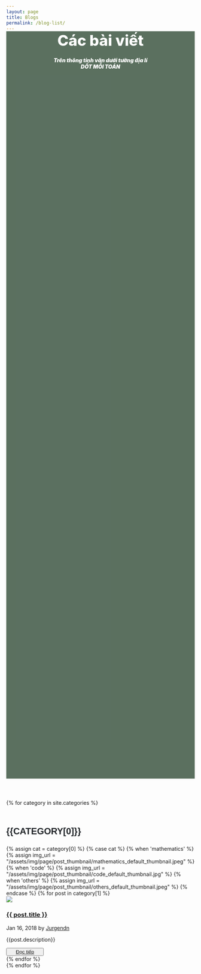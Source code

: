 ```yaml
---
layout: page
title: Blogs
permalink: /blog-list/
---
```


<main class="page blog-post-list">
  <section class="clean-block clean-blog-list dark">
    <div class="container">
      <header
            style="
              background-image: url('/assets/img/page/page_background/background_about.jpg');
              background-size: cover;
              background-position: bottom;
              background-attachment: fixed;
              background-repeat: no-repeat;
              height: 50vh;
              margin-top: 0px;
            "
          >
            <div
              class="d-flex flex-column justify-content-center justify-content-lg-center align-items-lg-center block-heading"
              style="
                background-size: cover;
                background-position: center;
                background-color: rgba(0, 33, 7, 0.64);
                margin-top: 0px;
                height: 50vh;
              "
            >
              <h2
                class="text-uppercase text-info"
                style="
                  margin-bottom: 20px;
                  margin-top: -14px;
                  color: rgb(255, 255, 255);
                  font-weight: 800;
                  font-size: 40px;
                "
              >
                Các bài viết
              </h2>
              <p
                class="text-center"
                style="
                  margin-bottom: 65px;
                  color: rgb(255, 255, 255);
                  font-weight: 900;
                  font-style: italic;
                  margin-top: 0px;
                "
              >
                Trên thông tinh văn dưới tường địa lí<br />DỐT MỖI TOÁN
              </p>
            </div>
          </header>
      {% for category in site.categories %}
      <h3 style="margin:50px 0px 20px 0px; 
                text-transform: uppercase;
                font-family: Montserrat, sans-serif;
                font-size: 1.5rem;
                font-weight: 700;
                line-height: 1.5;
                color: #212529;
                text-align: left;"
      >{{category[0]}}</h3>
      <div class="block-content">
        {% assign cat = category[0] %}
        {% case cat %}
          {% when 'mathematics' %}
            {% assign img_url = "/assets/img/page/post_thumbnail/mathematics_default_thumbnail.jpeg" %}
          {% when 'code' %}
            {% assign img_url = "/assets/img/page/post_thumbnail/code_default_thumbnail.jpg" %}
          {% when 'others' %}
            {% assign img_url = "/assets/img/page/post_thumbnail/others_default_thumbnail.jpeg" %}
          {% endcase %}
        {% for post in category[1] %}
        <div class="clean-blog-post">
          <div class="row">
            <div class="col-lg-5 d-flex flex-column justify-content-xl-center align-items-xl-center">
              <img class="rounded img-fluid" src= "{{img_url}}" style="
                    background-position: center;
                    background-size: cover;
                    max-height: 170px;
                  " />
            </div>
            <div class="col-lg-7 d-flex flex-column justify-content-xl-center">
              <h3><a class="list-group-item list-group-item-action"
                  href="{{ post.url | relative_url }}">{{ post.title }}</a></h3>
              <div class="info">
                <span class="text-muted">Jan 16, 2018 by&nbsp;<a href="#">Jurgendn</a></span>
              </div>
              <p>{{post.description}}</p>
              <button class="btn btn-outline-primary btn-sm" type="button" style="width: 100px;"><a
                  href="{{ post.url | relative_url }}">
                  Đọc tiếp</a>
              </button>
            </div>
          </div>
        </div>
        {% endfor %}
      </div>
      {% endfor %}
    </div>
  </section>
</main>